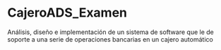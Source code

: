 # CajeroADS_Examen
Análisis, diseño e implementación de un sistema de software que le de soporte a una serie de operaciones bancarias en un cajero automático
